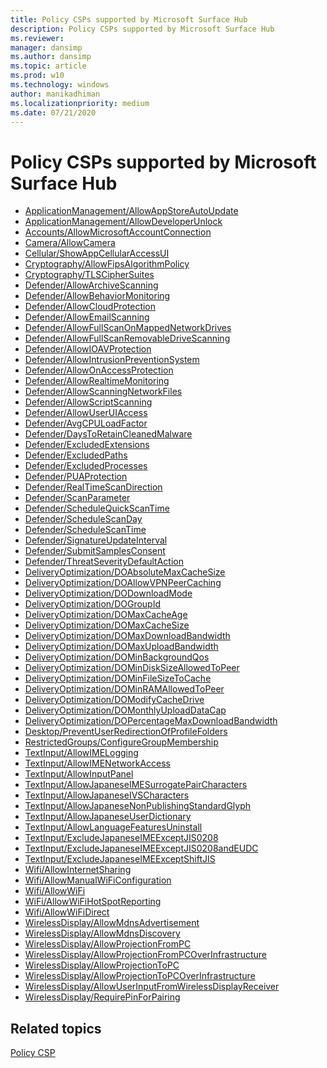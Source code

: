 ```yaml
---
title: Policy CSPs supported by Microsoft Surface Hub
description: Policy CSPs supported by Microsoft Surface Hub
ms.reviewer: 
manager: dansimp
ms.author: dansimp
ms.topic: article
ms.prod: w10
ms.technology: windows
author: manikadhiman
ms.localizationpriority: medium
ms.date: 07/21/2020
---
```


# Policy CSPs supported by Microsoft Surface Hub


- [ApplicationManagement/AllowAppStoreAutoUpdate](policy-csp-applicationmanagement#applicationmanagement-allowappstoreautoupdate)
- [ApplicationManagement/AllowDeveloperUnlock](policy-csp-applicationmanagement#applicationmanagement-allowdeveloperunlock)
- [Accounts/AllowMicrosoftAccountConnection](policy-csp-accounts#accounts-allowmicrosoftaccountconnection)
- [Camera/AllowCamera](policy-csp-camera.md#camera-allowcamera)
- [Cellular/ShowAppCellularAccessUI](policy-csp-cellular.md#cellular-showappcellularaccessui)
- [Cryptography/AllowFipsAlgorithmPolicy](policy-csp-cryptography.md#cryptography-allowfipsalgorithmpolicy)
- [Cryptography/TLSCipherSuites](policy-csp-cryptography.md#cryptography-tlsciphersuites)
- [Defender/AllowArchiveScanning](policy-csp-defender.md#defender-allowarchivescanning)
- [Defender/AllowBehaviorMonitoring](policy-csp-defender.md#defender-allowbehaviormonitoring)
- [Defender/AllowCloudProtection](policy-csp-defender.md#defender-allowcloudprotection)
- [Defender/AllowEmailScanning](policy-csp-defender.md#defender-allowemailscanning)
- [Defender/AllowFullScanOnMappedNetworkDrives](policy-csp-defender.md#defender-allowfullscanonmappednetworkdrives)
- [Defender/AllowFullScanRemovableDriveScanning](policy-csp-defender.md#defender-allowfullscanremovabledrivescanning)
- [Defender/AllowIOAVProtection](policy-csp-defender.md#defender-allowioavprotection)
- [Defender/AllowIntrusionPreventionSystem](policy-csp-defender.md#defender-allowintrusionpreventionsystem)
- [Defender/AllowOnAccessProtection](policy-csp-defender.md#defender-allowonaccessprotection)
- [Defender/AllowRealtimeMonitoring](policy-csp-defender.md#defender-allowrealtimemonitoring)
- [Defender/AllowScanningNetworkFiles](policy-csp-defender.md#defender-allowscanningnetworkfiles)
- [Defender/AllowScriptScanning](policy-csp-defender.md#defender-allowscriptscanning)
- [Defender/AllowUserUIAccess](policy-csp-defender.md#defender-allowuseruiaccess)
- [Defender/AvgCPULoadFactor](policy-csp-defender.md#defender-avgcpuloadfactor)
- [Defender/DaysToRetainCleanedMalware](policy-csp-defender.md#defender-daystoretaincleanedmalware)
- [Defender/ExcludedExtensions](policy-csp-defender.md#defender-excludedextensions)
- [Defender/ExcludedPaths](policy-csp-defender.md#defender-excludedpaths)
- [Defender/ExcludedProcesses](policy-csp-defender.md#defender-excludedprocesses)
- [Defender/PUAProtection](policy-csp-defender.md#defender-puaprotection)
- [Defender/RealTimeScanDirection](policy-csp-defender.md#defender-realtimescandirection)
- [Defender/ScanParameter](policy-csp-defender.md#defender-scanparameter)
- [Defender/ScheduleQuickScanTime](policy-csp-defender.md#defender-schedulequickscantime)
- [Defender/ScheduleScanDay](policy-csp-defender.md#defender-schedulescanday)
- [Defender/ScheduleScanTime](policy-csp-defender.md#defender-schedulescantime)
- [Defender/SignatureUpdateInterval](policy-csp-defender.md#defender-signatureupdateinterval)
- [Defender/SubmitSamplesConsent](policy-csp-defender.md#defender-submitsamplesconsent)
- [Defender/ThreatSeverityDefaultAction](policy-csp-defender.md#defender-threatseveritydefaultaction)
- [DeliveryOptimization/DOAbsoluteMaxCacheSize](policy-csp-deliveryoptimization.md#deliveryoptimization-doabsolutemaxcachesize)
- [DeliveryOptimization/DOAllowVPNPeerCaching](policy-csp-deliveryoptimization.md#deliveryoptimization-doallowvpnpeercaching)
- [DeliveryOptimization/DODownloadMode](policy-csp-deliveryoptimization.md#deliveryoptimization-dodownloadmode)
- [DeliveryOptimization/DOGroupId](policy-csp-deliveryoptimization.md#deliveryoptimization-dogroupid)
- [DeliveryOptimization/DOMaxCacheAge](policy-csp-deliveryoptimization.md#deliveryoptimization-domaxcacheage)
- [DeliveryOptimization/DOMaxCacheSize](policy-csp-deliveryoptimization.md#deliveryoptimization-domaxcachesize)
- [DeliveryOptimization/DOMaxDownloadBandwidth](policy-csp-deliveryoptimization.md#deliveryoptimization-domaxdownloadbandwidth)
- [DeliveryOptimization/DOMaxUploadBandwidth](policy-csp-deliveryoptimization.md#deliveryoptimization-domaxuploadbandwidth)
- [DeliveryOptimization/DOMinBackgroundQos](policy-csp-deliveryoptimization.md#deliveryoptimization-dominbackgroundqos)
- [DeliveryOptimization/DOMinDiskSizeAllowedToPeer](policy-csp-deliveryoptimization.md#deliveryoptimization-domindisksizeallowedtopeer)
- [DeliveryOptimization/DOMinFileSizeToCache](policy-csp-deliveryoptimization.md#deliveryoptimization-dominfilesizetocache)
- [DeliveryOptimization/DOMinRAMAllowedToPeer](policy-csp-deliveryoptimization.md#deliveryoptimization-dominramallowedtopeer)
- [DeliveryOptimization/DOModifyCacheDrive](policy-csp-deliveryoptimization.md#deliveryoptimization-domodifycachedrive)
- [DeliveryOptimization/DOMonthlyUploadDataCap](policy-csp-deliveryoptimization.md#deliveryoptimization-domonthlyuploaddatacap)
- [DeliveryOptimization/DOPercentageMaxDownloadBandwidth](policy-csp-deliveryoptimization.md#deliveryoptimization-dopercentagemaxdownloadbandwidth)
- [Desktop/PreventUserRedirectionOfProfileFolders](policy-csp-desktop.md#desktop-preventuserredirectionofprofilefolders)
- [RestrictedGroups/ConfigureGroupMembership](https://docs.microsoft.com/windows/client-management/mdm/policy-csp-restrictedgroups)
- [TextInput/AllowIMELogging](policy-csp-textinput.md#textinput-allowimelogging)
- [TextInput/AllowIMENetworkAccess](policy-csp-textinput.md#textinput-allowimenetworkaccess)
- [TextInput/AllowInputPanel](policy-csp-textinput.md#textinput-allowinputpanel)
- [TextInput/AllowJapaneseIMESurrogatePairCharacters](policy-csp-textinput.md#textinput-allowjapaneseimesurrogatepaircharacters)
- [TextInput/AllowJapaneseIVSCharacters](policy-csp-textinput.md#textinput-allowjapaneseivscharacters)
- [TextInput/AllowJapaneseNonPublishingStandardGlyph](policy-csp-textinput.md#textinput-allowjapanesenonpublishingstandardglyph)
- [TextInput/AllowJapaneseUserDictionary](policy-csp-textinput.md#textinput-allowjapaneseuserdictionary)
- [TextInput/AllowLanguageFeaturesUninstall](policy-csp-textinput.md#textinput-allowlanguagefeaturesuninstall)
- [TextInput/ExcludeJapaneseIMEExceptJIS0208](policy-csp-textinput.md#textinput-excludejapaneseimeexceptjis0208)
- [TextInput/ExcludeJapaneseIMEExceptJIS0208andEUDC](policy-csp-textinput.md#textinput-excludejapaneseimeexceptjis0208andeudc)
- [TextInput/ExcludeJapaneseIMEExceptShiftJIS](policy-csp-textinput.md#textinput-excludejapaneseimeexceptshiftjis)
- [Wifi/AllowInternetSharing](policy-csp-wifi#wifi-allowinternetsharing)
- [Wifi/AllowManualWiFiConfiguration](policy-csp-wifi#wifi-allowmanualwificonfiguration)
- [Wifi/AllowWiFi](https://docs.microsoft.com/windows/client-management/mdm/policy-csp-wifi#wifi-allowwifi)
- [WiFi/AllowWiFiHotSpotReporting](policy-csp-wifi.md#wifi-allowwifihotspotreporting)
- [Wifi/AllowWiFiDirect](policy-csp-wifi#wifi-allowwifidirect)
- [WirelessDisplay/AllowMdnsAdvertisement](
policy-csp-wirelessdisplay#wirelessdisplay-allowmdnsadvertisement)
- [WirelessDisplay/AllowMdnsDiscovery](
policy-csp-wirelessdisplay#wirelessdisplay-allowmdnsdiscovery)
- [WirelessDisplay/AllowProjectionFromPC](policy-csp-wirelessdisplay#wirelessdisplay-allowprojectionfrompc)
- [WirelessDisplay/AllowProjectionFromPCOverInfrastructure](policy-csp-wirelessdisplay#wirelessdisplay-allowprojectionfrompcoverinfrastructure)
- [WirelessDisplay/AllowProjectionToPC](policy-csp-wirelessdisplay#wirelessdisplay-allowprojectiontopc)
- [WirelessDisplay/AllowProjectionToPCOverInfrastructure](policy-csp-wirelessdisplay#wirelessdisplay-allowprojectiontopcoverinfrastructure)
- [WirelessDisplay/AllowUserInputFromWirelessDisplayReceiver](
policy-csp-wirelessdisplay#wirelessdisplay-allowuserinputfromwirelessdisplayreceiver)
- [WirelessDisplay/RequirePinForPairing](
policy-csp-wirelessdisplay#wirelessdisplay-requirepinforpairing)


## Related topics

[Policy CSP](policy-configuration-service-provider.md)
